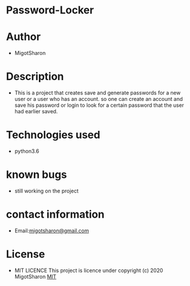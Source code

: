 # Password-Locker

# Author

* MigotSharon

# Description

* This is a project that creates save and generate passwords for a new user or a user who has an account. so one can create an account and save his password or login to look for a certain password that the user had earlier saved.

# Technologies used
* python3.6

# known bugs
* still working on the project
# contact information
* Email:migotsharon@gmail.com

# License
* MIT LICENCE</a>
This  project is licence under <a href="https://opensource.org/licenses/MIT"></a>
copyright (c) 2020 MigotSharon
[MIT](https://github.com/MigotSharon/password-locker/blob/master/LICENSE)

